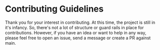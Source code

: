 # Contributing Guidelines

Thank you for your interest in contributing. At this time, the project is still in it's infancy. So, there's not a lot of structure or guard rails in place for contributions. However, if you have an idea or want to help in any way, please feel free to open an issue, send a message or create a PR against main.